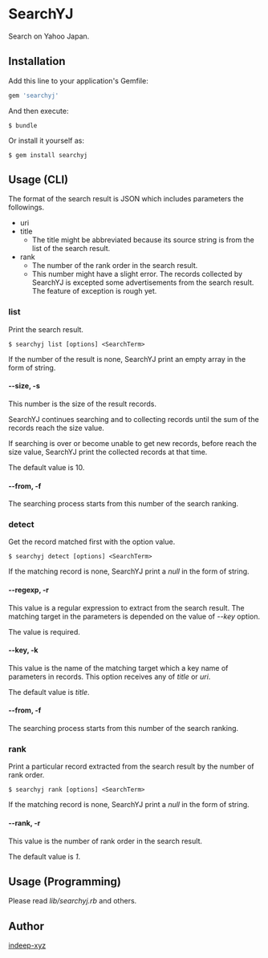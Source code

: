 # SearchYJ

Search on Yahoo Japan.

Installation
----

Add this line to your application's Gemfile:

~~~ruby
gem 'searchyj'
~~~

And then execute:

    $ bundle

Or install it yourself as:

    $ gem install searchyj

## Usage (CLI)

The format of the search result is JSON which includes parameters the followings.

- uri
- title
  - The title might be abbreviated because its source string is from the list of the search result.
- rank
  - The number of the rank order in the search result.
  - This number might have a slight error. The records collected by SearchYJ is excepted some advertisements from the search result. The feature of exception is rough yet.

### list

Print the search result.

    $ searchyj list [options] <SearchTerm>

If the number of the result is none, SearchYJ print an empty array in the form of string.

#### --size, -s

This number is the size of the result records.

SearchYJ continues searching and to collecting records until the sum of the records reach the size value.

If searching is over or become unable to get new records, before reach the size value, SearchYJ print the collected records at that time.

The default value is 10.

#### --from, -f

The searching process starts from this number of the search ranking.

### detect

Get the record matched first with the option value.

    $ searchyj detect [options] <SearchTerm>

If the matching record is none, SearchYJ print a _null_ in the form of string.

#### --regexp, -r

This value is a regular expression to extract from the search result. The matching target in the parameters is depended on the value of _--key_ option.

The value is required.

#### --key, -k

This value is the name of the matching target which a key name of parameters in records. This option receives any of _title_ or _uri_.

The default value is _title_.

#### --from, -f

The searching process starts from this number of the search ranking.

### rank

Print a particular record extracted from the search result by the number of rank order.

    $ searchyj rank [options] <SearchTerm>

If the matching record is none, SearchYJ print a _null_ in the form of string.

#### --rank, -r

This value is the number of rank order in the search result.

The default value is _1_.

## Usage (Programming)

Please read _lib/searchyj.rb_ and others.

## Author

[indeep-xyz](http://blog.indeep.xyz/)
